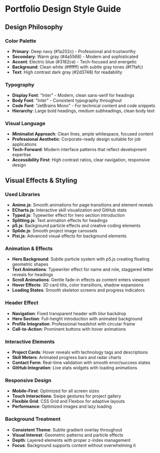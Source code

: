 # Portfolio Design Style Guide

## Design Philosophy

### Color Palette
- **Primary**: Deep navy (#1a202c) - Professional and trustworthy
- **Secondary**: Warm gray (#4a5568) - Modern and sophisticated  
- **Accent**: Electric blue (#3182ce) - Tech-focused and energetic
- **Background**: Clean white (#ffffff) with subtle gray tones (#f7fafc)
- **Text**: High contrast dark gray (#2d3748) for readability

### Typography
- **Display Font**: "Inter" - Modern, clean sans-serif for headings
- **Body Font**: "Inter" - Consistent typography throughout
- **Code Font**: "JetBrains Mono" - For technical content and code snippets
- **Hierarchy**: Large bold headings, medium subheadings, clean body text

### Visual Language
- **Minimalist Approach**: Clean lines, ample whitespace, focused content
- **Professional Aesthetic**: Corporate-ready design suitable for job applications
- **Tech-Forward**: Modern interface patterns that reflect development expertise
- **Accessibility First**: High contrast ratios, clear navigation, responsive design

## Visual Effects & Styling

### Used Libraries
- **Anime.js**: Smooth animations for page transitions and element reveals
- **ECharts.js**: Interactive skill visualization and GitHub stats
- **Typed.js**: Typewriter effect for hero section introduction
- **Splitting.js**: Text animation effects for headings
- **p5.js**: Background particle effects and creative coding elements
- **Splide.js**: Smooth project image carousels
- **Pixi.js**: Advanced visual effects for background elements

### Animation & Effects
- **Hero Background**: Subtle particle system with p5.js creating floating geometric shapes
- **Text Animations**: Typewriter effect for name and role, staggered letter reveals for headings
- **Scroll Animations**: Gentle fade-in effects as content enters viewport
- **Hover Effects**: 3D card tilts, color transitions, shadow expansions
- **Loading States**: Smooth skeleton screens and progress indicators

### Header Effect
- **Navigation**: Fixed transparent header with blur backdrop
- **Hero Section**: Full-height introduction with animated background
- **Profile Integration**: Professional headshot with circular frame
- **Call-to-Action**: Prominent buttons with hover animations

### Interactive Elements
- **Project Cards**: Hover reveals with technology tags and descriptions
- **Skill Meters**: Animated progress bars and radar charts
- **Contact Form**: Real-time validation with smooth error/success states
- **GitHub Integration**: Live stats widgets with loading animations

### Responsive Design
- **Mobile-First**: Optimized for all screen sizes
- **Touch Interactions**: Swipe gestures for project gallery
- **Flexible Grid**: CSS Grid and Flexbox for adaptive layouts
- **Performance**: Optimized images and lazy loading

### Background Treatment
- **Consistent Theme**: Subtle gradient overlay throughout
- **Visual Interest**: Geometric patterns and particle effects
- **Depth**: Layered elements with proper z-index management
- **Focus**: Background supports content without overwhelming it